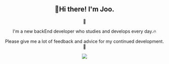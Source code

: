 
<!--  
**JooGit12/JooGit12** is a ✨ _special_ ✨ repository because its `README.md` (this file) appears on your GitHub profile.

Here are some ideas to get you started:

- 🔭 I’m currently working on ...
- 🌱 I’m currently learning ...
- 👯 I’m looking to collaborate on ...
- 🤔 I’m looking for help with ...
- 💬 Ask me about ...
- 📫 How to reach me: ...
- 😄 Pronouns: ...
- ⚡ Fun fact: ...
-->
###
<div align="center">
  <p><h2>🦊Hi there! I'm Joo.</h2>🦊</p>
  <p>I'm a new backEnd developer who studies and develops every day.🔥</p>
  <p>Please give me a lot of feedback and advice for my continued development.💬</p>
  <a href="https://www.notion.so/Joo-Library-86519211a32a4bb681da8f619b952d3e?pvs=4">
    <img src="https://img.shields.io/badge/notion-white?style=flat&logo=notion&logoColor=CC6699"/>
  </a>
</div>


